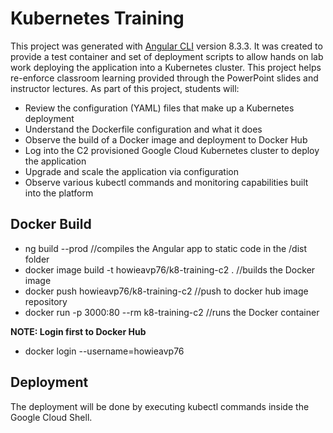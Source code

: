 # Kubernetes Training

This project was generated with [Angular CLI](https://github.com/angular/angular-cli) version 8.3.3.  It was created to provide a test container and set of deployment scripts to allow hands on lab work deploying the application into a Kubernetes cluster.  This project helps re-enforce classroom learning provided through the PowerPoint slides and instructor lectures.  As part of this project, students will:

- Review the configuration (YAML) files that make up a Kubernetes deployment
- Understand the Dockerfile configuration and what it does
- Observe the build of a Docker image and deployment to Docker Hub
- Log into the C2 provisioned Google Cloud Kubernetes cluster to deploy the application
- Upgrade and scale the application via configuration
- Observe various kubectl commands and monitoring capabilities built into the platform

## Docker Build

- ng build --prod //compiles the Angular app to static code in the /dist folder
- docker image build -t howieavp76/k8-training-c2 . //builds the Docker image
- docker push howieavp76/k8-training-c2 //push to docker hub image repository
- docker run -p 3000:80 --rm k8-training-c2 //runs the Docker container

**NOTE: Login first to Docker Hub**

- docker login --username=howieavp76

## Deployment

The deployment will be done by executing kubectl commands inside the Google Cloud Shell.  
